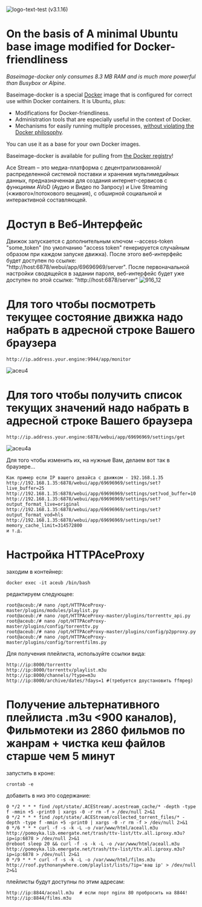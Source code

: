 ![logo-text-test](https://user-images.githubusercontent.com/24189833/36645710-3deca456-1a6d-11e8-8bf0-84f078703d8d.png) (v3.1.16) 
# On the basis of A minimal Ubuntu base image modified for Docker-friendliness

_Baseimage-docker only consumes 8.3 MB RAM and is much more powerful than Busybox or Alpine._

Baseimage-docker is a special [Docker](https://www.docker.com) image that is configured for correct use within Docker containers. It is Ubuntu, plus:

 * Modifications for Docker-friendliness.
 * Administration tools that are especially useful in the context of Docker.
 * Mechanisms for easily running multiple processes, [without violating the Docker philosophy](#docker_single_process).

You can use it as a base for your own Docker images.

Baseimage-docker is available for pulling from [the Docker registry](https://registry.hub.docker.com/u/phusion/baseimage/)!

Ace Stream – это медиа-платформа с децентрализованной/распределенной системой поставки и хранения мультимедийных данных, предназначенная для создания интернет-сервисов с функциями AVoD (Аудио и Видео по Запросу) и Live Streaming («живого»/потокового вещания), с обширной социальной и интерактивной составляющей.

# Доступ в Веб-Интерфейс
Движок запускается с дополнительным ключом --access-token "some_token" (по умолчанию "access token" генерируется случайным образом при каждом запуске движка).
После этого веб-интерфейс будет доступен по ссылке: "http://host:6878/webui/app/69696969/server". После первоначальной настройки сводящейся в задании пароля, веб-интерфейс будет уже доступен по этой ссылке: "http://host:6878/server"
![916_12](https://user-images.githubusercontent.com/24189833/36639742-7690df16-1a13-11e8-8a34-fc2d6b7a4200.png)

# Для того чтобы посмотреть текущее состояние движка надо набрать в адресной строке Вашего браузера

```
http://ip.address.your.engine:9944/app/monitor
```
![aceu4](https://user-images.githubusercontent.com/24189833/36640896-9a4430a2-1a27-11e8-821e-d325a9c33b92.png)

# Для того чтобы получить список текущих значений надо набрать в адресной строке Вашего браузера
```
http://ip.address.your.engine:6878/webui/app/69696969/settings/get
```
![aceu4a](https://user-images.githubusercontent.com/24189833/36641002-381b6538-1a29-11e8-8c1f-aa7953b7c5ec.png)

Для того чтобы изменить их, на нужные Вам, делаем вот так в браузере... 
```
Как пример если IP вашего девайса с движком - 192.168.1.35
http://192.168.1.35:6878/webui/app/69696969/settings/set?live_buffer=25
http://192.168.1.35:6878/webui/app/69696969/settings/set?vod_buffer=10
http://192.168.1.35:6878/webui/app/69696969/settings/set?output_format_live=original
http://192.168.1.35:6878/webui/app/69696969/settings/set?output_format_vod=hls
http://192.168.1.35:6878/webui/app/69696969/settings/set?memory_cache_limit=314572800
и т.д.
```
# Настройка HTTPAceProxy 
заходим в контейнер:
```
docker exec -it aceub /bin/bash
```
редактируем следующее:
```
root@aceub:/# nano /opt/HTTPAceProxy-master/plugins/modules/playlist.py
root@aceub:/# nano /opt/HTTPAceProxy-master/plugins/torrenttv_api.py
root@aceub:/# nano /opt/HTTPAceProxy-master/plugins/config/torrenttv.py
root@aceub:/# nano /opt/HTTPAceProxy-master/plugins/config/p2pproxy.py
root@aceub:/# nano /opt/HTTPAceProxy-master/plugins/config/torrentfilms.py
```
Для получения плейлиста, используйте ссылки вида:
```
http://ip:8000/torrenttv
http://ip:8000/torrenttv/playlist.m3u
http://ip:8000/channels/?type=m3u
http://ip:8000/archive/dates/?days=1 #(требуется доустановить ffmpeg)
```


# Получение альтернативного плейлиста .m3u <900 каналов), Фильмотеки из 2860 фильмов по жанрам + чистка кеш файлов старше чем 5 минут

запустить в кроне:
```
crontab -e
```

добавить в низ это содержание:
```
0 */2 * * * find /opt/state/.ACEStream/.acestream_cache/* -depth -type f -mmin +5 -print0 | xargs -0 -r rm -f > /dev/null 2>&1
0 */2 * * * find /opt/state/.ACEStream/collected_torrent_files/* -depth -type f -mmin +5 -print0 | xargs -0 -r rm -f > /dev/null 2>&1
0 */6 * * * curl -f -s -k -L -o /var/www/html/aceall.m3u http://pomoyka.lib.emergate.net/trash/ttv-list/ttv.all.iproxy.m3u?ip=ip:6878 > /dev/null 2>&1
@reboot sleep 20 && curl -f -s -k -L -o /var/www/html/aceall.m3u http://pomoyka.lib.emergate.net/trash/ttv-list/ttv.all.iproxy.m3u?ip=ip:6878 > /dev/null 2>&1
0 */9 * * * curl -f -s -k -L -o /var/www/html/films.m3u http://roof.pythonanywhere.com/playlist/lists/?ip='ваш ip' > /dev/null 2>&1
```

плейлисты будут доступны по этим адресам:
```
http://ip:8844/aceall.m3u  # если порт nginx 80 пробросить на 8844!
http://ip:8844/films.m3u
```
